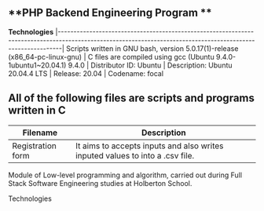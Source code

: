 **PHP Backend Engineering Program ** 
--------------------------------------------------------------------------------------------------------------------------------------------------------------

__Technologies__
|-------------------------------------------------------------------------------------------------------------------------------------------------------------|
 Scripts written in GNU bash, version 5.0.17(1)-release (x86_64-pc-linux-gnu) 
| C files are compiled using gcc (Ubuntu 9.4.0-1ubuntu1~20.04.1) 9.4.0 
| Distributor ID:  Ubuntu
| Description:     Ubuntu 20.04.4 LTS
| Release:         20.04
| Codename:        focal
                                                                                                                       
                                                                                                                                      
 All of the following files are scripts and programs written in C 
---------------------------------------------------------------------------------------------------------------------------------------------------------------
|__Filename__	          |    __Description__ |
|---------------------- | --------------------------------------------------------------------------------------------------------------------------------------
|Registration form	    |   It aims to accepts inputs and also writes inputed values to into a .csv file.


Module of Low-level programming and algorithm, carried out during Full Stack Software Engineering studies at Holberton School.

Technologies
